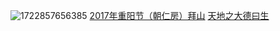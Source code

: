 ![1722857656385](https://github.com/user-attachments/assets/2c45148a-34f9-4ae6-a25f-5459b816543b)
[2017年重阳节（朝仁房）拜山](https://pan.baidu.com/s/1lOaj3i3UXQjA97IzcOYegQ?pwd=ueg2)
[天地之大德曰生](https://pan.baidu.com/s/14y5vzXHNGQxommJcCdjFxA?pwd=exh8)